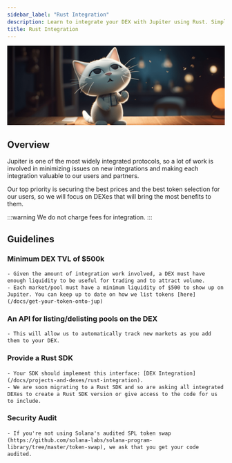 ```yaml
---
sidebar_label: "Rust Integration"
description: Learn to integrate your DEX with Jupiter using Rust. Simplify processes with our APIs and DEX SDK for better performance.
title: Rust Integration
---
```


<head>
    <title>Jupiter DEX Integration Guidelines: Enhance Your Crypto Exchange</title>
    <meta name="twitter:card" content="summary" />
</head>

![thinking cat](./thinking_cat.png)

## Overview

Jupiter is one of the most widely integrated protocols, so a lot of work is involved in minimizing issues on new integrations and making each integration valuable to our users and partners.

Our top priority is securing the best prices and the best token selection for our users, so we will focus on DEXes that will bring the most benefits to them.

:::warning We do not charge fees for integration.
:::

## Guidelines

### Minimum DEX TVL of $500k
    - Given the amount of integration work involved, a DEX must have enough liquidity to be useful for trading and to attract volume.
    - Each market/pool must have a minimum liquidity of $500 to show up on Jupiter. You can keep up to date on how we list tokens [here](/docs/get-your-token-onto-jup)
### An API for listing/delisting pools on the DEX
    - This will allow us to automatically track new markets as you add them to your DEX.
### Provide a Rust SDK
    - Your SDK should implement this interface: [DEX Integration](/docs/projects-and-dexes/rust-integration).
    - We are soon migrating to a Rust SDK and so are asking all integrated DEXes to create a Rust SDK version or give access to the code for us to include.
### Security Audit
    - If you're not using Solana's audited SPL token swap (https://github.com/solana-labs/solana-program-library/tree/master/token-swap), we ask that you get your code audited.
